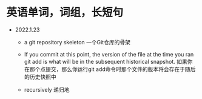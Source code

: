 # 英语单词，词组，长短句

* 2022.1.23
  * a git repository skeleton 一个Git仓库的骨架

  * If you commit at this point, the version of the file at the time you ran git add is what will be in the subsequent historical snapshot. 如果你在那个点提交，那么你运行git add命令时那个文件的版本将会存在于随后的历史快照中

  * recursively 递归地